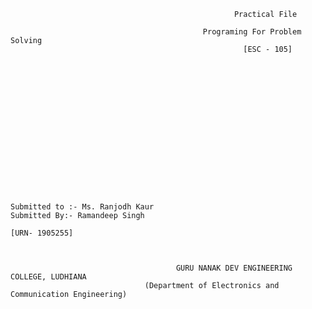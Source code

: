                                                       Practical File
                                            
                                               Programing For Problem Solving
                                                        [ESC - 105]
                                                   
                                                   
                                                   
                                                   
                                                   
                                                   
                                                   
                                                   
                                                   
                                                   
                                                   
                                                   
                                                   
                                                   
                                                   
                                                   
                                                   
    Submitted to :- Ms. Ranjodh Kaur                                                  Submitted By:- Ramandeep Singh
                                                                                                      [URN- 1905255] 
                                                                                                              
                                                   
                                                   
                                         GURU NANAK DEV ENGINEERING COLLEGE, LUDHIANA
                                  (Department of Electronics and Communication Engineering)
                                                   
                                                   
                                                   
                                             
